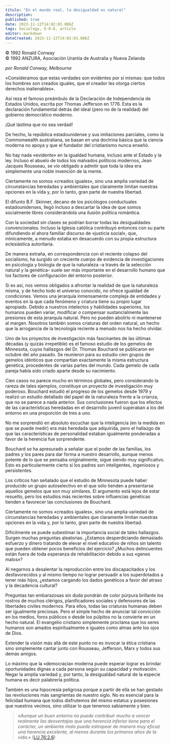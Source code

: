 ```yaml
---
título: "En el mundo real, la desigualdad es natural"
description: 
published: true
date: 2023-11-12T14:02:03.086Z
tags: Sociology, 6-0-6, article
editor: markdown
dateCreated: 2023-11-12T14:02:03.086Z
---
```


<p class="v-card v-sheet theme--light grey lighten-3 px-2 py-1">© 1992 Ronald Conway<br>© 1992 ANZURA, Asociación Urantia de Australia y Nueva Zelanda</p>


_por Ronald Conway, Melbourne_

«Consideramos que estas verdades son evidentes por sí mismas: que todos los hombres son creados iguales, que el creador les otorga ciertos derechos inalienables».

Así reza el famoso preámbulo de la Declaración de Independencia de Estados Unidos, escrita por Thomas Jefferson en 1776. Esta es la declaración fundamental detrás del ideal (pero no de la realidad) del gobierno democrático moderno.

¡Qué lástima que no sea verdad!

De hecho, la república estadounidense y sus imitaciones parciales, como la Commonwealth australiana, se basan en una doctrina básica que la ciencia moderna no apoya y que el fundador del cristianismo nunca enseñó.

No hay nada «evidente» en la igualdad humana, incluso ante el Estado y la ley. Incluso el abuelo de todos los malvados políticos modernos, Jean Jacques Rousseau, se vio obligado a admitir que toda la idea era simplemente una noble invención de la mente.

Ciertamente no somos «creados iguales», sino una amplia variedad de circunstancias heredadas y ambientales que claramente limitan nuestras opciones en la vida y, por lo tanto, gran parte de nuestra libertad.

El difunto B.F. Skinner, decano de los psicólogos conductuales estadounidenses, llegó incluso a descartar la idea de que somos socialmente libres considerándola una ilusión política romántica.

Con la sociedad sin clases se podrían borrar todas las desigualdades convencionales. Incluso la Iglesia católica contribuyó entonces con su parte difundiendo el ahora familiar discurso de «justicia social», que, irónicamente, a menudo estaba en desacuerdo con su propia estructura eclesiástica autoritaria.

De manera extraña, en correspondencia con el reciente colapso del socialismo, ha surgido un creciente cuerpo de evidencia de investigaciones en psicología y biología de que la naturaleza –a través de la selección natural y la genética– suele ser más importante en el desarrollo humano que los factores de configuración del entorno posterior.

Si es así, nos vemos obligados a afrontar la realidad de que la naturaleza misma, y de hecho todo el universo conocido, no ofrece igualdad de condiciones. Vemos una jerarquía inmensamente compleja de entidades y eventos en la que cada fenómeno y criatura tiene su propio lugar apropiado. Debido a nuestros intelectos y habilidades superiores, los humanos pueden variar, modificar o compensar sustancialmente las presiones de esta jerarquía natural. Pero no pueden abolirlo ni mantenerse al margen. Nosotros también somos criaturas del orden natural, un hecho que la arrogancia de la tecnología reciente a menudo nos ha hecho olvidar.

Uno de los proyectos de investigación más fascinantes de las últimas décadas (y quizás irrepetible) es el famoso estudio de los gemelos de Minnesota, cuyos hallazgos del Dr. Thomas Bouchard se publicaron en octubre del año pasado. Se reunieron para su estudio cien grupos de gemelos idénticos que compartían exactamente la misma estructura genética, procedentes de varias partes del mundo. Cada gemelo de cada pareja había sido criado aparte desde su nacimiento.

Cien casos no parece mucho en términos globales, pero considerando la rareza de tales ejemplos, constituye un proyecto de investigación muy poderoso. Bouchard estudió el progreso de los gemelos desde 1979 y realizó un estudio detallado del papel de la naturaleza frente a la crianza, que no se parece a nada anterior. Sus conclusiones fueron que los efectos de las características heredadas en el desarrollo juvenil superaban a los del entorno en una proporción de tres a uno.

No me sorprendió en absoluto escuchar que la inteligencia (en la medida en que se puede medir) era más heredada que adquirida, pero el hallazgo de que las características de personalidad estaban igualmente ponderadas a favor de la herencia fue sorprendente.

Bouchard se ha apresurado a señalar que el poder de las familias, los padres y los pares para dar forma a nuestro desarrollo, aunque menos potente de lo que se pensaba originalmente, sigue siendo muy significativo. Esto es particularmente cierto si los padres son inteligentes, ingeniosos y persistentes.

Los críticos han señalado que el estudio de Minnesota puede haber producido un grupo autoselectivo en el que sólo tienden a presentarse aquellos gemelos que son muy similares. El argumento está lejos de estar resuelto, pero los estudios más recientes sobre influencias genéticas tienden a favorecer las conclusiones de Bouchard.

Ciertamente no somos «creados iguales», sino una amplia variedad de circunstancias heredadas y ambientales que claramente limitan nuestras opciones en la vida y, por lo tanto, gran parte de nuestra libertad.

Difícilmente se puede subestimar la importancia social de tales hallazgos. Surgen muchas preguntas aleatorias. ¿Estamos desperdiciando demasiado esfuerzo y dinero tratando de elevar el nivel educativo de niños sin talento que pueden obtener pocos beneficios del ejercicio? ¿Muchos delincuentes están fuera de toda esperanza de rehabilitación debido a sus «genes malos»?

Al negarnos a desalentar la reproducción entre los discapacitados y los desfavorecidos y al mismo tiempo no lograr persuadir a los superdotados a tener más hijos, ¿estamos cargando los dados genéticos a favor del atraso y la decadencia cultural?

Preguntas tan embarazosas sin duda pondrán de color púrpura brillante los rostros de muchos clérigos, planificadores sociales y defensores de las libertades civiles modernos. Para ellos, todas las criaturas humanas deben ser igualmente preciosas.
Pero el simple hecho de anunciar tal convicción en los medios, foros públicos o desde los púlpitos no la convierte en un hecho natural. El evangelio cristiano simplemente proclama que los seres humanos son amados espiritualmente e iguales como almas ante los ojos de Dios.

Extender la visión más allá de este punto no es invocar la ética cristiana sino simplemente cantar junto con Rousseau, Jefferson, Marx y todos sus demás amigos.

Lo máximo que la «democracia» moderna puede esperar lograr es brindar oportunidades dignas a cada persona según su capacidad y motivación. Negar la amplia variedad y, por tanto, la desigualdad natural de la especie humana es decir palabrería política.

También es una hipocresía peligrosa porque a partir de ella se han gestado las revoluciones más sangrientas de nuestro siglo. No es esencial para la felicidad humana que todos disfrutemos del mismo estatus y posesiones que nuestros vecinos, sino utilizar lo que tenemos sabiamente y bien.

> «_Aunque un buen entorno no puede contribuir mucho a vencer realmente las desventajas que una herencia inferior tiene para el carácter, un ambiente malo puede estropear de manera muy eficaz una herencia excelente, al menos durante los primeros años de la vida._» ([LU 76:2.6](/es/The_Urantia_Book/76#p2_6))

